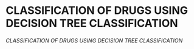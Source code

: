 # CLASSIFICATION OF DRUGS USING DECISION TREE CLASSIFICATION
<h6>CLASSIFICATION OF DRUGS USING DECISION TREE CLASSIFICATION</h6>
